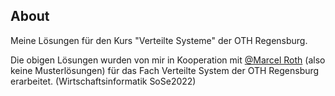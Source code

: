 ## About
Meine Lösungen für den Kurs "Verteilte Systeme" der OTH Regensburg.

Die obigen Lösungen wurden von mir in Kooperation mit [@Marcel Roth](https://github.com/MayZRed) (also keine Musterlösungen) für das Fach Verteilte System der OTH Regensburg erarbeitet. (Wirtschaftsinformatik SoSe2022)
